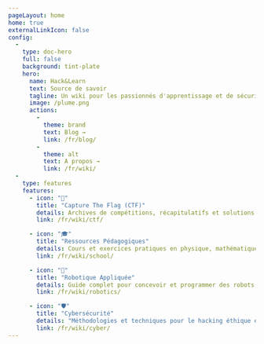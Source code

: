 ```yaml
---
pageLayout: home
home: true
externalLinkIcon: false
config:
  -
    type: doc-hero
    full: false
    background: tint-plate
    hero:
      name: Hack&Learn
      text: Source de savoir
      tagline: Un wiki pour les passionnés d'apprentissage et de sécurité informatique
      image: /plume.png
      actions:
        -
          theme: brand
          text: Blog →
          link: /fr/blog/
        -
          theme: alt
          text: A propos →
          link: /fr/wiki/
  -
    type: features
    features:
      - icon: "🏴"
        title: "Capture The Flag (CTF)"
        details: Archives de compétitions, récapitulatifs et solutions détaillées - Astuces et Idées
        link: /fr/wiki/ctf/

      - icon: "🎓"
        title: "Ressources Pédagogiques"
        details: Cours et exercices pratiques en physique, mathématiques, électronique et sciences informatiques
        link: /fr/wiki/school/

      - icon: "🦾"
        title: "Robotique Appliquée"
        details: Guide complet pour concevoir et programmer des robots autonomes, de la théorie à la pratique
        link: /fr/wiki/robotics/

      - icon: "🛡️"
        title: "Cybersécurité"
        details: "Méthodologies et techniques pour le hacking éthique et la sécurité offensive"
        link: /fr/wiki/cyber/
---
```


<style>
:root {
  --vp-home-hero-name-color: transparent;
  --vp-home-hero-name-background: linear-gradient(120deg, var(--vp-c-purple-1) 30%, var(--vp-c-brand-2));
  --vp-home-hero-tagline: var(--vp-c-text-2);
  --vp-home-hero-text: var(--vp-c-text-1);
  --vp-home-hero-image-background-image: linear-gradient(-45deg, var(--vp-c-brand-soft) 50%, var(--vp-c-brand-2) 50%);
  --vp-home-hero-image-filter: blur(44px);
}
</style>
